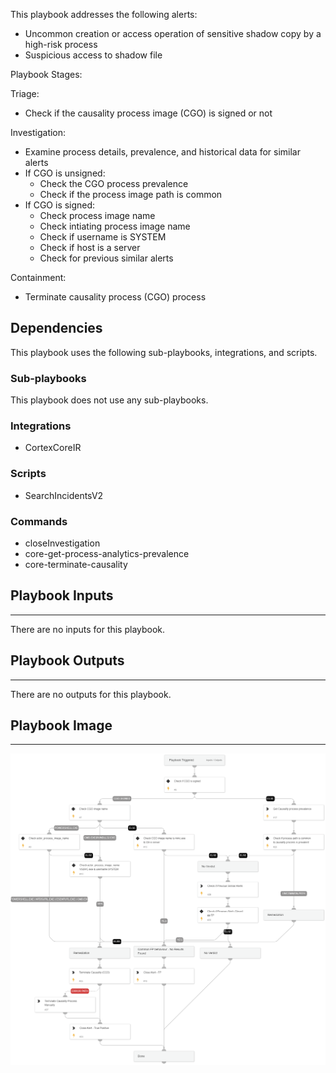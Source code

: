 This playbook addresses the following alerts:
 
- Uncommon creation or access operation of sensitive shadow copy by a high-risk process
- Suspicious access to shadow file
 
Playbook Stages:
  
Triage: 
 
- Check if the causality process image (CGO) is signed or not
 
Investigation:
 
- Examine process details, prevalence, and historical data for similar alerts
- If CGO is unsigned:
  - Check the CGO process prevalence
  - Check if the process image path is common
- If CGO is signed:
  - Check process image name
  - Check intiating process image name
  - Check if username is SYSTEM
  - Check if host is a server
  - Check for previous similar alerts
 
Containment:
 
- Terminate causality process (CGO) process

## Dependencies

This playbook uses the following sub-playbooks, integrations, and scripts.

### Sub-playbooks

This playbook does not use any sub-playbooks.

### Integrations

* CortexCoreIR

### Scripts

* SearchIncidentsV2

### Commands

* closeInvestigation
* core-get-process-analytics-prevalence
* core-terminate-causality

## Playbook Inputs

---
There are no inputs for this playbook.

## Playbook Outputs

---
There are no outputs for this playbook.

## Playbook Image

---

![Suspicious access to shadow file](../doc_files/Suspicious_access_to_shadow_file.png)
